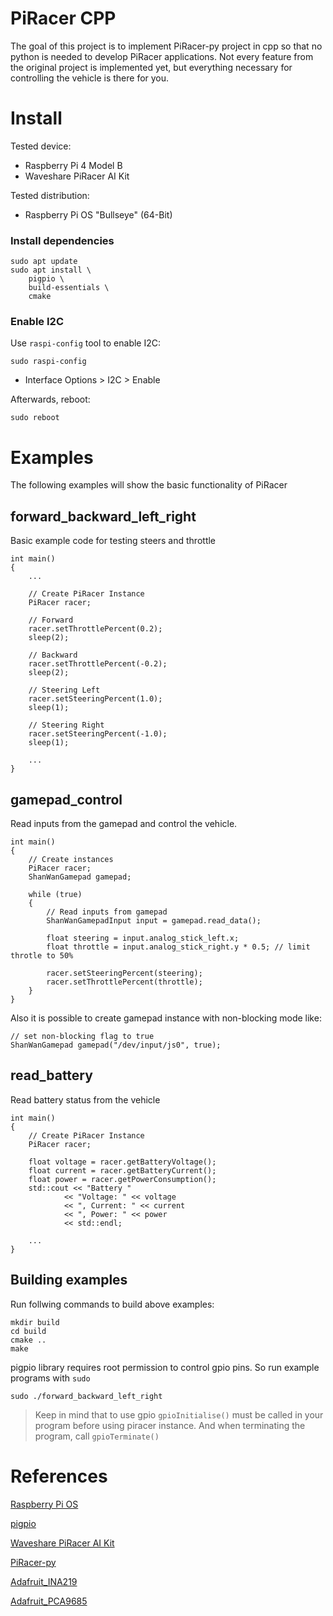 # PiRacer CPP
The goal of this project is to implement PiRacer-py project in cpp so that no python is needed to develop PiRacer applications. Not every feature from the original project is implemented yet, but everything necessary for controlling the vehicle is there for you.

# Install
Tested device:
- Raspberry Pi 4 Model B
- Waveshare PiRacer AI Kit

Tested distribution:
- Raspberry Pi OS "Bullseye" (64-Bit)

### Install dependencies
```
sudo apt update
sudo apt install \
	pigpio \
	build-essentials \
	cmake
```

### Enable I2C
Use `raspi-config` tool to enable I2C:
```
sudo raspi-config
```
- Interface Options > I2C > Enable

Afterwards, reboot:
```
sudo reboot
```

# Examples
The following examples will show the basic functionality of PiRacer

## forward_backward_left_right
Basic example code for testing steers and throttle
```
int main()
{
	...

	// Create PiRacer Instance
	PiRacer racer;

	// Forward
	racer.setThrottlePercent(0.2);
	sleep(2);

	// Backward
	racer.setThrottlePercent(-0.2);
	sleep(2);

	// Steering Left
	racer.setSteeringPercent(1.0);
	sleep(1);

	// Steering Right
	racer.setSteeringPercent(-1.0);
	sleep(1);
	
	...
}
```

## gamepad_control
Read inputs from the gamepad and control the vehicle.
```
int main()
{
	// Create instances
	PiRacer racer;
	ShanWanGamepad gamepad;

	while (true)
	{
		// Read inputs from gamepad
		ShanWanGamepadInput input = gamepad.read_data();

		float steering = input.analog_stick_left.x;
		float throttle = input.analog_stick_right.y * 0.5; // limit throtle to 50%
		
		racer.setSteeringPercent(steering);
		racer.setThrottlePercent(throttle);
	}
}
```
Also it is possible to create gamepad instance with non-blocking mode like:
```
// set non-blocking flag to true
ShanWanGamepad gamepad("/dev/input/js0", true);
```

## read_battery
Read battery status from the vehicle
```
int main()
{
	// Create PiRacer Instance
	PiRacer racer;

	float voltage = racer.getBatteryVoltage();
	float current = racer.getBatteryCurrent();
	float power = racer.getPowerConsumption();
	std::cout << "Battery "
			<< "Voltage: " << voltage
			<< ", Current: " << current
			<< ", Power: " << power
			<< std::endl;

	...
}
```

## Building examples
Run follwing commands to build above examples:
```
mkdir build
cd build
cmake ..
make
```

pigpio library requires root permission to control gpio pins. So run example programs with `sudo`
```
sudo ./forward_backward_left_right
```

> Keep in mind that to use gpio `gpioInitialise()` must be called in your program before using piracer instance. And when terminating the program, call `gpioTerminate()`

# References
[Raspberry Pi OS](https://www.raspberrypi.com/software/operating-systems/)

[pigpio](https://github.com/joan2937/pigpio)

[Waveshare PiRacer AI Kit](https://www.waveshare.com/wiki/PiRacer_AI_Kit)

[PiRacer-py](https://github.com/twyleg/piracer_py)

[Adafruit_INA219](https://github.com/adafruit/Adafruit_CircuitPython_INA219)

[Adafruit_PCA9685](https://github.com/adafruit/Adafruit_CircuitPython_PCA9685)